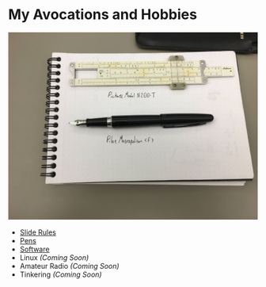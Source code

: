 # My Avocations and Hobbies

![Slide Rules and Pens](./IMG_1825.JPG)

* [Slide Rules](./sliderules.html)
* [Pens](./pens.html)
* [Software](./development.html)
* Linux _(Coming Soon)_
* Amateur Radio _(Coming Soon)_
* Tinkering _(Coming Soon)_
